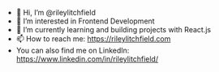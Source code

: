 - 👋 Hi, I’m @rileylitchfield
- 👀 I’m interested in Frontend Development 
- 🌱 I’m currently learning and building projects with React.js 
- 📫 How to reach me: https://rileylitchfield.com
- You can also find me on LinkedIn: https://www.linkedin.com/in/rileylitchfield/

<!---
rileylitchfield/rileylitchfield is a ✨ special ✨ repository because its `README.md` (this file) appears on your GitHub profile.
You can click the Preview link to take a look at your changes.
--->
